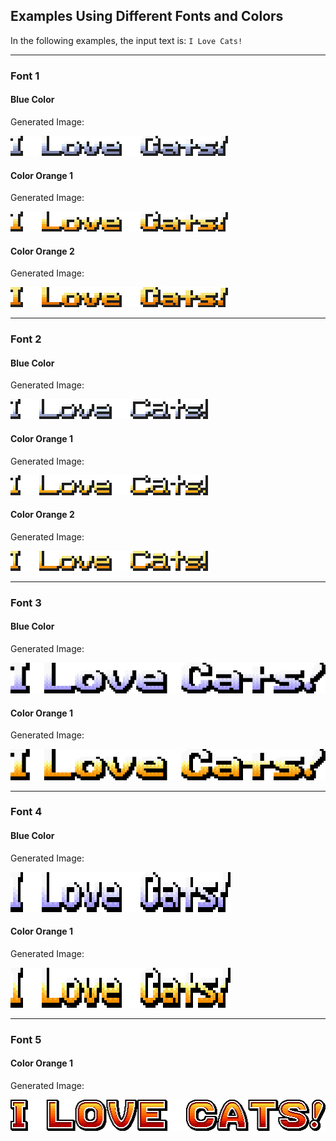 ## Examples Using Different Fonts and Colors

In the following examples, the input text is: `I Love Cats!`

---

### Font 1

#### Blue Color

Generated Image:

![Font 1 Blue](Assets/MARKDOWN/EXAMPLES/Font-1/Font-1-Color-Blue.png)

#### Color Orange 1

Generated Image:

![Font 1 Orange 1](Assets/MARKDOWN/EXAMPLES/Font-1/Font-1-Color-Orange-1.png)

#### Color Orange 2

Generated Image:

![Font 1 Orange 2](Assets/MARKDOWN/EXAMPLES/Font-1/Font-1-Color-Orange-2.png)

---

### Font 2

#### Blue Color

Generated Image:

![Font 2 Blue](Assets/MARKDOWN/EXAMPLES/Font-2/Font-2-Color-Blue.png)

#### Color Orange 1

Generated Image:

![Font 2 Orange 1](Assets/MARKDOWN/EXAMPLES/Font-2/Font-2-Color-Orange-1.png)

#### Color Orange 2

Generated Image:

![Font 2 Orange 2](Assets/MARKDOWN/EXAMPLES/Font-2/Font-2-Color-Orange-2.png)

---

### Font 3

#### Blue Color

Generated Image:

![Font 3 Blue](Assets/MARKDOWN/EXAMPLES/Font-3/Font-3-Color-Blue.png)

#### Color Orange 1

Generated Image:

![Font 3 Orange 1](Assets/MARKDOWN/EXAMPLES/Font-3/Font-3-Color-Orange-1.png)

---

### Font 4

#### Blue Color

Generated Image:

![Font 4 Blue](Assets/MARKDOWN/EXAMPLES/Font-4/Font-4-Color-Blue.png)

#### Color Orange 1

Generated Image:

![Font 4 Orange 1](Assets/MARKDOWN/EXAMPLES/Font-4/Font-4-Color-Orange-1.png)

---

### Font 5

#### Color Orange 1

Generated Image:

![Font 5 Orange 1](Assets/MARKDOWN/EXAMPLES/Font-5/Font-5-Color-Orange-1.png)
